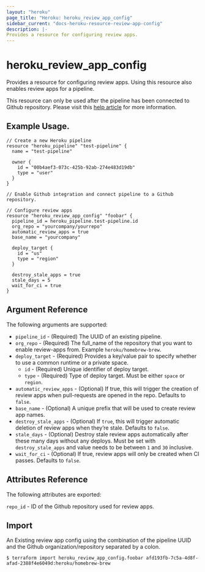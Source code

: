 ```yaml
---
layout: "heroku"
page_title: "Heroku: heroku_review_app_config"
sidebar_current: "docs-heroku-resource-review-app-config"
description: |-
Provides a resource for configuring review apps.
---
```


# heroku_review_app_config

Provides a resource for configuring review apps. Using this resource also enables review apps for a pipeline.

This resource can only be used after the pipeline has been connected to Github repository.
Please visit this [help article](https://devcenter.heroku.com/articles/github-integration-review-apps#setup)
for more information.

## Example Usage.

```hcl-terraform
// Create a new Heroku pipeline
resource "heroku_pipeline" "test-pipeline" {
  name = "test-pipeline"

  owner {
    id = "00b4aef3-073c-425b-92ab-274e483d19db"
    type = "user"
  }
}

// Enable Github integration and connect pipeline to a Github repository.

// Configure review apps
resource "heroku_review_app_config" "foobar" {
  pipeline_id = heroku_pipeline.test-pipeline.id
  org_repo = "yourcompany/yourrepo"
  automatic_review_apps = true
  base_name = "yourcompany"

  deploy_target {
    id = "us"
    type = "region"
  }

  destroy_stale_apps = true
  stale_days = 5
  wait_for_ci = true
}
```

## Argument Reference

The following arguments are supported:

* `pipeline_id` - (Required) The UUID of an existing pipeline.
* `org_repo` - (Required) The full_name of the repository that you want to enable review-apps from.
  Example `heroku/homebrew-brew`.
* `deploy_target` - (Required) Provides a key/value pair to specify whether to use a common runtime or a private space.
  * `id` - (Required) Unique identifier of deploy target.
  * `type` - (Required) Type of deploy target. Must be either `space` or `region`.
* `automatic_review_apps` - (Optional) If true, this will trigger the creation of review apps when pull-requests
  are opened in the repo. Defaults to `false`.
* `base_name` - (Optional) A unique prefix that will be used to create review app names.
* `destroy_stale_apps` - (Optional) If `true`, this will trigger automatic deletion of review apps when they’re stale.
  Defaults to `false`.
* `stale_days` - (Optional) Destroy stale review apps automatically after these many days without any deploys.
  Must be set with `destroy_stale_apps` and value needs to be between `1` and `30` inclusive.
* `wait_for_ci` - (Optional) If true, review apps will only be created when CI passes. Defaults to `false`.

## Attributes Reference

The following attributes are exported:

`repo_id` - ID of the Github repository used for review apps.

## Import

An Existing review app config using the combination of the pipeline UUID and the Github organization/repository
separated by a colon.

```shell
$ terraform import heroku_review_app_config.foobar afd193fb-7c5a-4d8f-afad-2388f4e6049d:heroku/homebrew-brew
```
